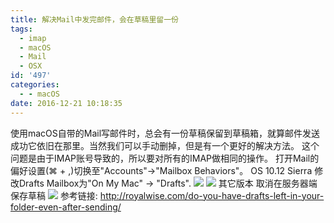 ```yaml
---
title: 解决Mail中发完邮件，会在草稿里留一份
tags:
  - imap
  - macOS
  - Mail
  - OSX
id: '497'
categories:
  - - macOS
date: 2016-12-21 10:18:35
---
```


使用macOS自带的Mail写邮件时，总会有一份草稿保留到草稿箱，就算邮件发送成功它依旧在那里。当然我们可以手动删掉，但是有一个更好的解决方法。 这个问题是由于IMAP账号导致的，所以要对所有的IMAP做相同的操作。 打开Mail的偏好设置(⌘ + ,)切换至"Accounts"->"Mailbox Behaviors"。 OS 10.12 Sierra 修改Drafts Mailbox为"On My Mac" -> "Drafts". ![](http://xobo.org/wp-content/uploads/2016/12/65526839-300x204.png) ![](http://xobo.org/wp-content/uploads/2016/12/65543473-300x216.png) 其它版本 取消在服务器端保存草稿 ![](http://xobo.org/wp-content/uploads/2016/12/65609991-291x300.png) 参考链接: http://royalwise.com/do-you-have-drafts-left-in-your-folder-even-after-sending/